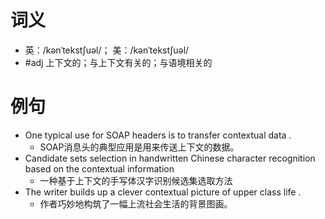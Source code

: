 # 词义
- 英：/kənˈtekstʃuəl/； 美：/kənˈtekstʃuəl/
- #adj 上下文的；与上下文有关的；与语境相关的
# 例句
- One typical use for SOAP headers is to transfer contextual data .
	- SOAP消息头的典型应用是用来传送上下文的数据。
- Candidate sets selection in handwritten Chinese character recognition based on the contextual information
	- 一种基于上下文的手写体汉字识别候选集选取方法
- The writer builds up a clever contextual picture of upper class life .
	- 作者巧妙地构筑了一幅上流社会生活的背景图画。
